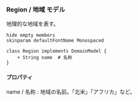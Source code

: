 ### Region / 地域 モデル

地理的な地域を表す。

```plantuml
hide empty members
skinparam defaultFontName Monospaced

class Region implements DomainModel {
    + String name  # 名称
}
```

#### プロパティ

name / 名称
: 地域の名前。「北米」「アフリカ」など。
